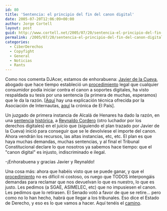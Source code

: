 ```yaml
---
id: 80
title: 'Sentencia: el principio del fin del canon digital'
date: 2005-07-20T12:06:09+00:00
author: Jorge Cortell
layout: post
guid: http://www.cortell.net/2005/07/20/sentencia-el-principio-del-fin-del-canon-digital/
permalink: /2005/07/20/sentencia-el-principio-del-fin-del-canon-digital/
categories:
  - CiberDerechos
  - Copyfight
  - General
  - Noticias
  - Rants
---
```

Como nos comenta DJAcer, estamos de enhorabuena: [Javier de la Cueva](http://www.derecho-internet.org), abogado que hace tiempo estableció un [procedimiento](http://www.derecho-internet.org/node/192) legal que cualquier consumidor podí­a iniciar contra el canon a soportes digitales, ha visto respaldada su tesis por una sentencia (la primera de muchas, esperamos) que le da la razón. [[Aquí­](http://www.internautas.org/html/3055.html) hay una explicación técnica ofrecida por la Asociación de Internautas, [aquí­](http://www.elpais.es/articulo/elpportec/20050721elpcibtec_3/Tes/La%20sentencia%20contra%20el%20canon%20llega%20cinco%20meses%20antes%20de%20la%20renegociaci%F3n%20del%20pacto%20que%20lo%20cre%F3&t=sentencia_canon_llega_cinco_meses_renegociacin_pacto_cre) la crónica de El Paí­s].

Un juzgado de primera instancia de Alcalá de Henares ha dado la razón, en una [sentencia](http://www.derecho-internet.org/files/st_alcala_01a.jpeg) [histórica](http://www.derecho-internet.org/files/st_alcala_01b.jpeg), a [Reynaldo Cordero](http://www.derecho-internet.org/node/329) (otro luchador por los derechos digitales) en el juicio que (siguiendo el plan trazado por Javier de la Cueva) inició para conseguir que se le devolviese el importe del canon. Ahora vendrán los recursos, las altas instancias, etc, etc. El plan es que haya muchas demandas, muchas sentencias, y al final el Tribunal Constitucional declare lo que nosotros ya sabemos hace tiempo: que el "canon digital" es injusto, indiscriminado e ilegal.

-¡Enhorabuena y gracias Javier y Reynaldo!

Una cosa más: ahora que habéis visto que se puede ganar, y que el [procedimiento](http://www.derecho-internet.org/node/192) no es difí­cil ni costoso, os ruego que TODOS interpongáis demandas para reclamar que nos devuelvan lo que es nuestro, lo que es justo. Les pedimos (a SGAE, ASIMELEC, etc) que no impusiesen el canon. Les pedimos que lo retirasen. El Senado votó a favor de que se retire... pero como no lo han hecho, habrá que llegar a los tribunales. Eso dice el Estado de Derecho, y eso es lo que vamos a hacer. Aquí­ tenéis el [camino](http://www.derecho-internet.org/node/192).